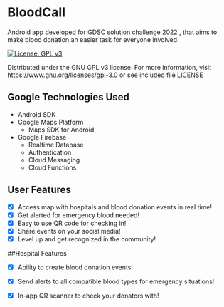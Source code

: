 # BloodCall
Android app developed for GDSC solution challenge 2022 , that aims to make blood donation an easier task for everyone involved.


[![License: GPL v3](https://img.shields.io/badge/License-GPLv3-blue.svg)](https://www.gnu.org/licenses/gpl-3.0)

Distributed under the GNU GPL v3 license.
For more information, visit https://www.gnu.org/licenses/gpl-3.0 or see included file LICENSE

## Google Technologies Used
- Android SDK
- Google Maps Platform
    - Maps SDK for Android
- Google Firebase
    - Realtime Database
    - Authentication
    - Cloud Messaging
    - Cloud Functions

## User Features
- [x] Access map with hospitals and blood donation events in real time!
- [x] Get alerted for emergency blood needed!
- [x] Easy to use QR code for checking in!
- [x] Share events on your social media!
- [x] Level up and get recognized in the community!

##Hospital Features
- [x] Ability to create blood donation events!
- [x] Send alerts to all compatible blood types for emergency situations!
- [x] In-app QR scanner to check your donators with!
  
